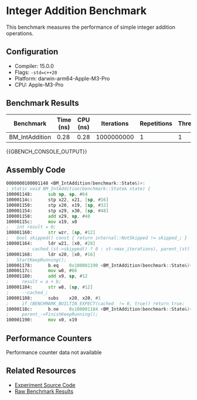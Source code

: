 # Integer Addition Benchmark

This benchmark measures the performance of simple integer addition operations.

## Configuration

- Compiler: 15.0.0
- Flags: `-std=c++20`
- Platform: darwin-arm64-Apple-M3-Pro
- CPU: Apple-M3-Pro

## Benchmark Results

| Benchmark | Time (ns) | CPU (ns) | Iterations | Repetitions | Threads | 
| --------- | --------- | -------- | ---------- | ----------- | ------- | 
| BM_IntAddition | 0.28 | 0.28 | 1000000000 | 1 | 1 | 


{{GBENCH_CONSOLE_OUTPUT}}

## Assembly Code

```asm
0000000100001148 <BM_IntAddition(benchmark::State&)>:
; static void BM_IntAddition(benchmark::State& state) {
100001148:     	sub	sp, sp, #64
10000114c:     	stp	x22, x21, [sp, #16]
100001150:     	stp	x20, x19, [sp, #32]
100001154:     	stp	x29, x30, [sp, #48]
100001158:     	add	x29, sp, #48
10000115c:     	mov	x19, x0
;   int result = 0;
100001160:     	str	wzr, [sp, #12]
;   bool skipped() const { return internal::NotSkipped != skipped_; }
100001164:     	ldr	w21, [x0, #28]
;       : cached_(st->skipped() ? 0 : st->max_iterations), parent_(st) {}
100001168:     	ldr	x20, [x0, #16]
;   StartKeepRunning();
100001178:     	b.eq	0x100001190 <BM_IntAddition(benchmark::State&)+0x48>
10000117c:     	mov	w8, #66
100001180:     	add	x9, sp, #12
;     result = a + b;
100001184:     	str	w8, [sp, #12]
;     --cached_;
100001188:     	subs	x20, x20, #1
;     if (BENCHMARK_BUILTIN_EXPECT(cached_ != 0, true)) return true;
10000118c:     	b.ne	0x100001184 <BM_IntAddition(benchmark::State&)+0x3c>
;     parent_->FinishKeepRunning();
100001190:     	mov	x0, x19
```

## Performance Counters

Performance counter data not available

## Related Resources

- [Experiment Source Code](/experiments/int_addition)
- [Raw Benchmark Results](/results/darwin-arm64-Apple-M3-Pro/gcc-15.0.0/RelWithDebInfo_O3/4fad5b49/int_addition)
